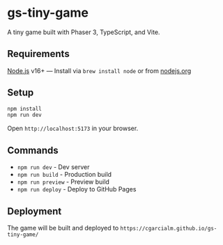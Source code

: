 # gs-tiny-game

A tiny game built with Phaser 3, TypeScript, and Vite.

## Requirements

[Node.js](https://nodejs.org/) v16+ — Install via `brew install node` or from [nodejs.org](https://nodejs.org/)

## Setup

```bash
npm install
npm run dev
```

Open `http://localhost:5173` in your browser.

## Commands

- `npm run dev` - Dev server
- `npm run build` - Production build
- `npm run preview` - Preview build
- `npm run deploy` - Deploy to GitHub Pages

## Deployment

The game will be built and deployed to `https://cgarcialm.github.io/gs-tiny-game/`